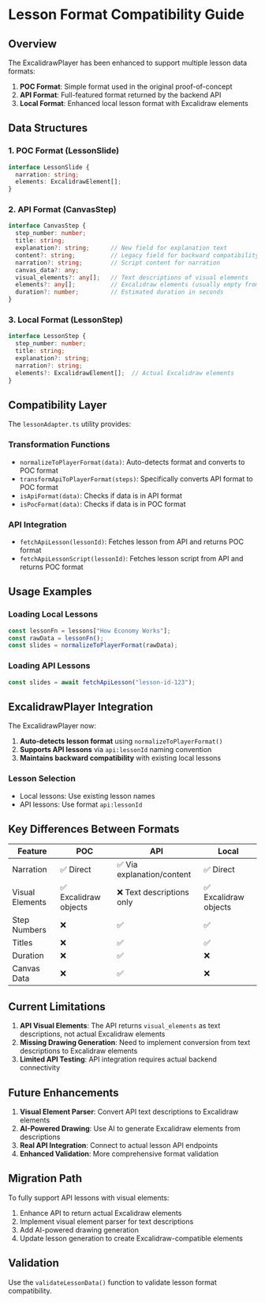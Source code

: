 # Lesson Format Compatibility Guide

## Overview

The ExcalidrawPlayer has been enhanced to support multiple lesson data formats:

1. **POC Format**: Simple format used in the original proof-of-concept
2. **API Format**: Full-featured format returned by the backend API
3. **Local Format**: Enhanced local lesson format with Excalidraw elements

## Data Structures

### 1. POC Format (LessonSlide)
```typescript
interface LessonSlide {
  narration: string;
  elements: ExcalidrawElement[];
}
```

### 2. API Format (CanvasStep)
```typescript
interface CanvasStep {
  step_number: number;
  title: string;
  explanation?: string;      // New field for explanation text
  content?: string;          // Legacy field for backward compatibility  
  narration?: string;        // Script content for narration
  canvas_data?: any;
  visual_elements?: any[];   // Text descriptions of visual elements
  elements?: any[];          // Excalidraw elements (usually empty from API)
  duration?: number;         // Estimated duration in seconds
}
```

### 3. Local Format (LessonStep)
```typescript
interface LessonStep {
  step_number: number;
  title: string;
  explanation?: string;
  narration?: string;
  elements?: ExcalidrawElement[];  // Actual Excalidraw elements
}
```

## Compatibility Layer

The `lessonAdapter.ts` utility provides:

### Transformation Functions
- `normalizeToPlayerFormat(data)`: Auto-detects format and converts to POC format
- `transformApiToPlayerFormat(steps)`: Specifically converts API format to POC format
- `isApiFormat(data)`: Checks if data is in API format
- `isPocFormat(data)`: Checks if data is in POC format

### API Integration
- `fetchApiLesson(lessonId)`: Fetches lesson from API and returns POC format
- `fetchApiLessonScript(lessonId)`: Fetches lesson script from API and returns POC format


## Usage Examples

### Loading Local Lessons
```typescript
const lessonFn = lessons["How Economy Works"];
const rawData = lessonFn();
const slides = normalizeToPlayerFormat(rawData);
```

### Loading API Lessons
```typescript
const slides = await fetchApiLesson("lesson-id-123");
```


## ExcalidrawPlayer Integration

The ExcalidrawPlayer now:

1. **Auto-detects lesson format** using `normalizeToPlayerFormat()`
2. **Supports API lessons** via `api:lessonId` naming convention
4. **Maintains backward compatibility** with existing local lessons

### Lesson Selection
- Local lessons: Use existing lesson names
- API lessons: Use format `api:lessonId`

## Key Differences Between Formats

| Feature | POC | API | Local |
|---------|-----|-----|--------|
| Narration | ✅ Direct | ✅ Via explanation/content | ✅ Direct |
| Visual Elements | ✅ Excalidraw objects | ❌ Text descriptions only | ✅ Excalidraw objects |
| Step Numbers | ❌ | ✅ | ✅ |
| Titles | ❌ | ✅ | ✅ |
| Duration | ❌ | ✅ | ❌ |
| Canvas Data | ❌ | ✅ | ❌ |

## Current Limitations

1. **API Visual Elements**: The API returns `visual_elements` as text descriptions, not actual Excalidraw elements
2. **Missing Drawing Generation**: Need to implement conversion from text descriptions to Excalidraw elements
3. **Limited API Testing**: API integration requires actual backend connectivity

## Future Enhancements

1. **Visual Element Parser**: Convert API text descriptions to Excalidraw elements
2. **AI-Powered Drawing**: Use AI to generate Excalidraw elements from descriptions
3. **Real API Integration**: Connect to actual lesson API endpoints
4. **Enhanced Validation**: More comprehensive format validation

## Migration Path

To fully support API lessons with visual elements:

1. Enhance API to return actual Excalidraw elements
2. Implement visual element parser for text descriptions
3. Add AI-powered drawing generation
4. Update lesson generation to create Excalidraw-compatible elements

## Validation

Use the `validateLessonData()` function to validate lesson format compatibility.